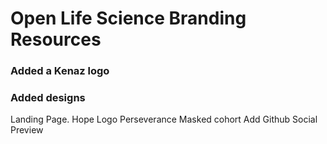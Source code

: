 # Open Life Science Branding Resources
### Added a Kenaz logo
### Added designs 
 Landing Page.
 Hope Logo
 Perseverance
 Masked cohort
 Add Github Social Preview
 